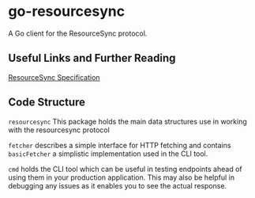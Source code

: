 # go-resourcesync
A Go client for the ResourceSync protocol.

## Useful Links and Further Reading
[ResourceSync Specification](http://www.openarchives.org/rs/toc)

## Code Structure
`resourcesync` This package holds the main data structures use in working with the resourcesync protocol

`fetcher` describes a simple interface for HTTP fetching and contains `basicFetcher` a simplistic implementation used in the CLI tool.

`cmd` holds the CLI tool which can be useful in testing endpoints ahead of using them in your production application. This may also be helpful in debugging any issues as it enables you to see the actual response.

